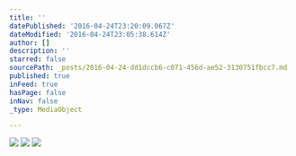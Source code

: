 ```yaml
---
title: ''
datePublished: '2016-04-24T23:20:09.067Z'
dateModified: '2016-04-24T23:05:38.614Z'
author: []
description: ''
starred: false
sourcePath: _posts/2016-04-24-dd1dccb6-c071-456d-ae52-3130751fbcc7.md
published: true
inFeed: true
hasPage: false
inNav: false
_type: MediaObject

---
```

![](https://the-grid-user-content.s3-us-west-2.amazonaws.com/2c6f7987-ce8e-4734-b003-dd8771dfce3b.jpg)
![](https://the-grid-user-content.s3-us-west-2.amazonaws.com/388df2ef-86a8-499a-8306-36f85b8dae30.jpg)
![](https://the-grid-user-content.s3-us-west-2.amazonaws.com/ffec3475-cdd7-4454-8390-320b0cd21ecf.jpg)